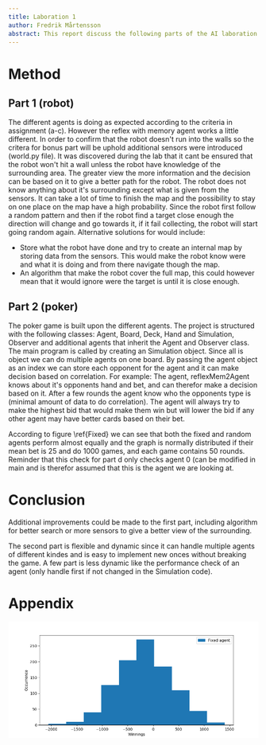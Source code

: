 ```yaml
---
title: Laboration 1
author: Fredrik Mårtensson
abstract: This report discuss the following parts of the AI laboration. Part 1 that is to create a robot that can move and navigate though in an environment and a part 2 that consist of creating a poker game with at least two players. The report includes the following, part 1 (a-d + bonus), part 2 (a-e + bonus).
---
```

# Method
## Part 1 (robot)
The different agents is doing as expected according to the criteria in assignment (a-c). However the reflex with memory agent works a little different. In order to confirm that the robot doesn't run into the walls so the critera for bonus part will be uphold additional sensors were introduced (world.py file). It was discovered during the lab that it cant be ensured that the robot won't hit a wall unless the robot have knowledge of the surrounding area. The greater view the more information and the decision can be based on it to give a better path for the robot.
The robot does not know anything about it's surrounding except what is given from the sensors. It can take a lot of time to finish the map and the possibility to stay on one place on the map have a high probability. Since the robot first follow a random pattern and then if the robot find a target close enough the direction will change and go towards it, if it fail collecting, the robot will start going random again. Alternative solutions for would include:

* Store what the robot have done and try to create an internal map by storing data from the sensors. This would make the robot know were and what it is doing and from there navigate though the map.  
* An algorithm that make the robot cover the full map, this could however mean that it would ignore were the target is until it is close enough.

## Part 2 (poker)
The poker game is built upon the different agents. The project is structured with the following classes: Agent, Board, Deck, Hand and Simulation, Observer and additional agents that inherit the Agent and Observer class. The main program is called by creating an Simulation object. Since all is object we can do multiple agents on one board. By passing the agent object as an index we can store each opponent for the agent and it can make decision based on correlation. For example: The agent, reflexMem2Agent knows about it's opponents hand and bet, and can therefor make a decision based on it. After a few rounds the agent know who the opponents type is (minimal amount of data to do correlation). The agent will always try to make the highest bid that would make them win but will lower the bid if any other agent may have better cards based on their bet. 

According to figure \ref{Fixed} we can see that both the fixed and random agents perform almost equally and the graph is normally distributed if their mean bet is 25 and do 1000 games, and each game contains 50 rounds. Reminder that this check for part d only checks agent 0 (can be modified in main and is therefor assumed that this is the agent we are looking at.


# Conclusion
Additional improvements could be made to the first part, including algorithm for better search or more sensors to give a better view of the surrounding.

The second part is flexible and dynamic since it can handle multiple agents of different kindes and is easy to implement new onces without breaking the game. A few part is less dynamic like the performance check of an agent (only handle first if not changed in the Simulation code). 


# Appendix
![Distribution of balance of Fixed agent against Random agent\label{Fixed}](FixedvsRandom.png)
